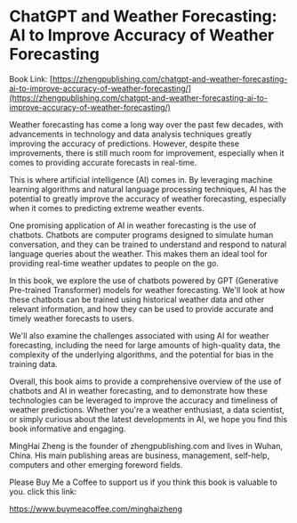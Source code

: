 # ChatGPT and Weather Forecasting: AI to Improve Accuracy of Weather Forecasting

Book Link: [https://zhengpublishing.com/chatgpt-and-weather-forecasting-ai-to-improve-accuracy-of-weather-forecasting/](https://zhengpublishing.com/chatgpt-and-weather-forecasting-ai-to-improve-accuracy-of-weather-forecasting/)

Weather forecasting has come a long way over the past few decades, with advancements in technology and data analysis techniques greatly improving the accuracy of predictions. However, despite these improvements, there is still much room for improvement, especially when it comes to providing accurate forecasts in real-time.

This is where artificial intelligence (AI) comes in. By leveraging machine learning algorithms and natural language processing techniques, AI has the potential to greatly improve the accuracy of weather forecasting, especially when it comes to predicting extreme weather events.

One promising application of AI in weather forecasting is the use of chatbots. Chatbots are computer programs designed to simulate human conversation, and they can be trained to understand and respond to natural language queries about the weather. This makes them an ideal tool for providing real-time weather updates to people on the go.

In this book, we explore the use of chatbots powered by GPT (Generative Pre-trained Transformer) models for weather forecasting. We'll look at how these chatbots can be trained using historical weather data and other relevant information, and how they can be used to provide accurate and timely weather forecasts to users.

We'll also examine the challenges associated with using AI for weather forecasting, including the need for large amounts of high-quality data, the complexity of the underlying algorithms, and the potential for bias in the training data.

Overall, this book aims to provide a comprehensive overview of the use of chatbots and AI in weather forecasting, and to demonstrate how these technologies can be leveraged to improve the accuracy and timeliness of weather predictions. Whether you're a weather enthusiast, a data scientist, or simply curious about the latest developments in AI, we hope you find this book informative and engaging.

MingHai Zheng is the founder of zhengpublishing.com and lives in Wuhan, China. His main publishing areas are business, management, self-help, computers and other emerging foreword fields.

Please Buy Me a Coffee to support us if you think this book is valuable to you. click this link:

https://www.buymeacoffee.com/minghaizheng

